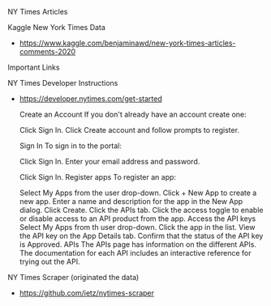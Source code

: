 NY Times Articles
 
 Kaggle New York Times Data
- https://www.kaggle.com/benjaminawd/new-york-times-articles-comments-2020

Important Links

NY Times Developer Instructions
- https://developer.nytimes.com/get-started

    Create an Account
    If you don't already have an account create one:

    Click Sign In.
    Click Create account and follow prompts to register.

    Sign In
    To sign in to the portal:

    Click Sign In.
    Enter your email address and password.
    
    
    Click Sign In.
    Register apps
    To register an app:

    Select My Apps from the user drop-down.
    Click + New App to create a new app.
    Enter a name and description for the app in the New App dialog.
    Click Create.
    Click the APIs tab.
    Click the access toggle to enable or disable access to an API product from the app.
    Access the API keys
    Select My Apps from th user drop-down.
    Click the app in the list.
    View the API key on the App Details tab.
    Confirm that the status of the API key is Approved.
    APIs
    The APIs page has information on the different APIs. The documentation for each API includes an interactive reference for trying out the API.

NY Times Scraper (originated the data)
- https://github.com/ietz/nytimes-scraper



